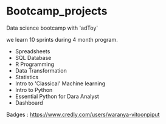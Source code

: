 # Bootcamp_projects 

Data science bootcamp with 'adToy'

we learn 10 sprints during 4 month program.

- Spreadsheets
- SQL Database
- R Programming 
- Data Transformation
- Statistics
- Intro to 'Classical' Machine learning 
- Intro to Python
- Essential Python for Dara Analyst
- Dashboard

Badges :
https://www.credly.com/users/waranya-vitoonpiput
